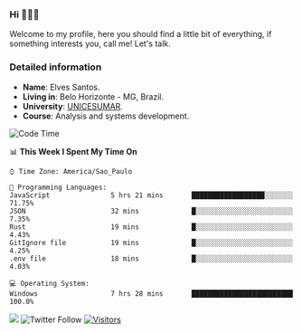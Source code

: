 


### Hi 🙋🏽‍♂️

Welcome to my profile, here you should find a little bit of everything, if something interests you, call me! Let's talk.

### Detailed information

* **Name**: Elves Santos.
* **Living in**: Belo Horizonte - MG, Brazil.
* **University**: [UNICESUMAR](https://venhaparaunicesumar.com.br/pos-graduacao).
* **Course**: Analysis and systems development.

<!--START_SECTION:waka-->
![Code Time](http://img.shields.io/badge/Code%20Time-38%20hrs%2050%20mins-blue)

📊 **This Week I Spent My Time On** 

```text
⌚︎ Time Zone: America/Sao_Paulo

💬 Programming Languages: 
JavaScript               5 hrs 21 mins       ██████████████████░░░░░░░   71.75% 
JSON                     32 mins             █░░░░░░░░░░░░░░░░░░░░░░░░   7.35% 
Rust                     19 mins             █░░░░░░░░░░░░░░░░░░░░░░░░   4.43% 
GitIgnore file           19 mins             █░░░░░░░░░░░░░░░░░░░░░░░░   4.25% 
.env file                18 mins             █░░░░░░░░░░░░░░░░░░░░░░░░   4.03%

💻 Operating System: 
Windows                  7 hrs 28 mins       █████████████████████████   100.0%

```


<!--END_SECTION:waka-->


<a href="https://www.linkedin.com/in/e1vescmd/"  target="_blank"><img src="https://img.shields.io/badge/-LinkedIn-%230077B5?style=for-the-badge&logo=linkedin&logoColor=white" target="_blank"></a>
![Twitter Follow](https://img.shields.io/twitter/follow/e1vescmd?color=00aced&label=Twitter&style=for-the-badge)
[![Visitors](https://api.visitorbadge.io/api/visitors?path=https%3A%2F%2Fgithub.com%2Fe1vescmd&labelColor=%23697689&countColor=%23d9e3f0)](https://visitorbadge.io/status?path=https%3A%2F%2Fgithub.com%2Fe1vescmd)
